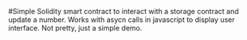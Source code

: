 #Simple Solidity smart contract to interact with a storage contract and update a number. Works with asycn calls in javascript to display user interface. Not pretty, just a simple demo. 